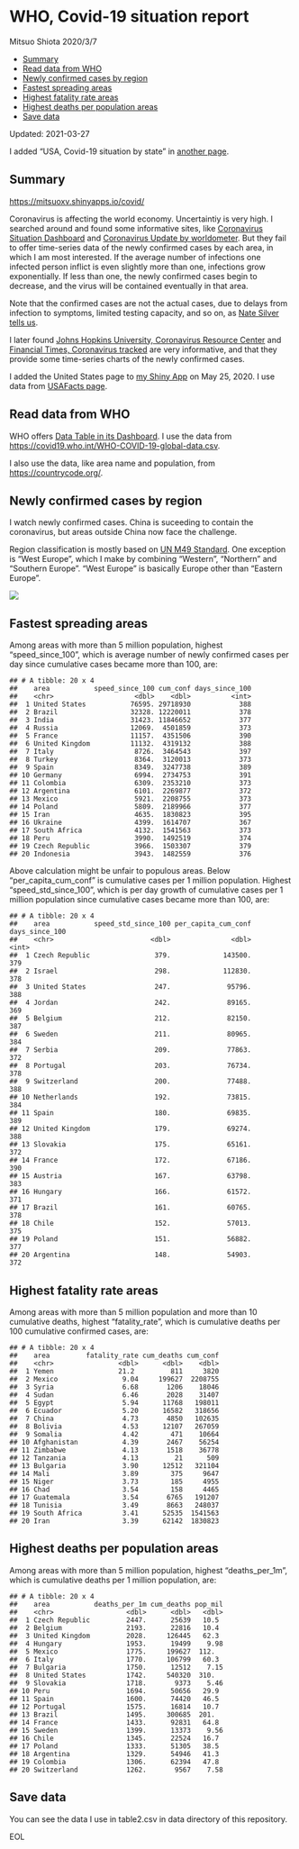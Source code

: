 WHO, Covid-19 situation report
================
Mitsuo Shiota
2020/3/7

-   [Summary](#summary)
-   [Read data from WHO](#read-data-from-who)
-   [Newly confirmed cases by region](#newly-confirmed-cases-by-region)
-   [Fastest spreading areas](#fastest-spreading-areas)
-   [Highest fatality rate areas](#highest-fatality-rate-areas)
-   [Highest deaths per population
    areas](#highest-deaths-per-population-areas)
-   [Save data](#save-data)

Updated: 2021-03-27

I added “USA, Covid-19 situation by state” in [another page](USA.md).

## Summary

<https://mitsuoxv.shinyapps.io/covid/>

Coronavirus is affecting the world economy. Uncertaintiy is very high. I
searched around and found some informative sites, like [Coronavirus
Situation
Dashboard](https://who.maps.arcgis.com/apps/opsdashboard/index.html#/c88e37cfc43b4ed3baf977d77e4a0667)
and [Coronavirus Update by
worldometer](https://www.worldometers.info/coronavirus/). But they fail
to offer time-series data of the newly confirmed cases by each area, in
which I am most interested. If the average number of infections one
infected person inflict is even slightly more than one, infections grow
exponentially. If less than one, the newly confirmed cases begin to
decrease, and the virus will be contained eventually in that area.

Note that the confirmed cases are not the actual cases, due to delays
from infection to symptoms, limited testing capacity, and so on, as
[Nate Silver tells
us](https://fivethirtyeight.com/features/coronavirus-case-counts-are-meaningless/).

I later found [Johns Hopkins University, Coronavirus Resource
Center](https://coronavirus.jhu.edu/) and [Financial Times, Coronavirus
tracked](https://www.ft.com/content/a26fbf7e-48f8-11ea-aeb3-955839e06441)
are very informative, and that they provide some time-series charts of
the newly confirmed cases.

I added the United States page to [my Shiny
App](https://mitsuoxv.shinyapps.io/covid/) on May 25, 2020. I use data
from [USAFacts
page](https://usafacts.org/visualizations/coronavirus-covid-19-spread-map/).

## Read data from WHO

WHO offers [Data Table in its Dashboard](https://covid19.who.int/table).
I use the data from
<https://covid19.who.int/WHO-COVID-19-global-data.csv>.

I also use the data, like area name and population, from
<https://countrycode.org/>.

## Newly confirmed cases by region

I watch newly confirmed cases. China is suceeding to contain the
coronavirus, but areas outside China now face the challenge.

Region classification is mostly based on [UN M49
Standard](https://unstats.un.org/unsd/methodology/m49/). One exception
is “West Europe”, which I make by combining “Western”, “Northern” and
“Southern Europe”. “West Europe” is basically Europe other than “Eastern
Europe”.

![](README_files/figure-gfm/chart-1.png)<!-- -->

## Fastest spreading areas

Among areas with more than 5 million population, highest
“speed\_since\_100”, which is average number of newly confirmed cases
per day since cumulative cases became more than 100, are:

    ## # A tibble: 20 x 4
    ##    area           speed_since_100 cum_conf days_since_100
    ##    <chr>                    <dbl>    <dbl>          <int>
    ##  1 United States           76595. 29718930            388
    ##  2 Brazil                  32328. 12220011            378
    ##  3 India                   31423. 11846652            377
    ##  4 Russia                  12069.  4501859            373
    ##  5 France                  11157.  4351506            390
    ##  6 United Kingdom          11132.  4319132            388
    ##  7 Italy                    8726.  3464543            397
    ##  8 Turkey                   8364.  3120013            373
    ##  9 Spain                    8349.  3247738            389
    ## 10 Germany                  6994.  2734753            391
    ## 11 Colombia                 6309.  2353210            373
    ## 12 Argentina                6101.  2269877            372
    ## 13 Mexico                   5921.  2208755            373
    ## 14 Poland                   5809.  2189966            377
    ## 15 Iran                     4635.  1830823            395
    ## 16 Ukraine                  4399.  1614707            367
    ## 17 South Africa             4132.  1541563            373
    ## 18 Peru                     3990.  1492519            374
    ## 19 Czech Republic           3966.  1503307            379
    ## 20 Indonesia                3943.  1482559            376

Above calculation might be unfair to populous areas. Below
“per\_capita\_cum\_conf” is cumulative cases per 1 million population.
Highest “speed\_std\_since\_100”, which is per day growth of cumulative
cases per 1 million population since cumulative cases became more than
100, are:

    ## # A tibble: 20 x 4
    ##    area           speed_std_since_100 per_capita_cum_conf days_since_100
    ##    <chr>                        <dbl>               <dbl>          <int>
    ##  1 Czech Republic                379.             143500.            379
    ##  2 Israel                        298.             112830.            378
    ##  3 United States                 247.              95796.            388
    ##  4 Jordan                        242.              89165.            369
    ##  5 Belgium                       212.              82150.            387
    ##  6 Sweden                        211.              80965.            384
    ##  7 Serbia                        209.              77863.            372
    ##  8 Portugal                      203.              76734.            378
    ##  9 Switzerland                   200.              77488.            388
    ## 10 Netherlands                   192.              73815.            384
    ## 11 Spain                         180.              69835.            389
    ## 12 United Kingdom                179.              69274.            388
    ## 13 Slovakia                      175.              65161.            372
    ## 14 France                        172.              67186.            390
    ## 15 Austria                       167.              63798.            383
    ## 16 Hungary                       166.              61572.            371
    ## 17 Brazil                        161.              60765.            378
    ## 18 Chile                         152.              57013.            375
    ## 19 Poland                        151.              56882.            377
    ## 20 Argentina                     148.              54903.            372

## Highest fatality rate areas

Among areas with more than 5 million population and more than 10
cumulative deaths, highest “fatality\_rate”, which is cumulative deaths
per 100 cumulative confirmed cases, are:

    ## # A tibble: 20 x 4
    ##    area         fatality_rate cum_deaths cum_conf
    ##    <chr>                <dbl>      <dbl>    <dbl>
    ##  1 Yemen                21.2         811     3820
    ##  2 Mexico                9.04     199627  2208755
    ##  3 Syria                 6.68       1206    18046
    ##  4 Sudan                 6.46       2028    31407
    ##  5 Egypt                 5.94      11768   198011
    ##  6 Ecuador               5.20      16582   318656
    ##  7 China                 4.73       4850   102635
    ##  8 Bolivia               4.53      12107   267059
    ##  9 Somalia               4.42        471    10664
    ## 10 Afghanistan           4.39       2467    56254
    ## 11 Zimbabwe              4.13       1518    36778
    ## 12 Tanzania              4.13         21      509
    ## 13 Bulgaria              3.90      12512   321104
    ## 14 Mali                  3.89        375     9647
    ## 15 Niger                 3.73        185     4955
    ## 16 Chad                  3.54        158     4465
    ## 17 Guatemala             3.54       6765   191207
    ## 18 Tunisia               3.49       8663   248037
    ## 19 South Africa          3.41      52535  1541563
    ## 20 Iran                  3.39      62142  1830823

## Highest deaths per population areas

Among areas with more than 5 million population, highest
“deaths\_per\_1m”, which is cumulative deaths per 1 million population,
are:

    ## # A tibble: 20 x 4
    ##    area           deaths_per_1m cum_deaths pop_mil
    ##    <chr>                  <dbl>      <dbl>   <dbl>
    ##  1 Czech Republic         2447.      25639   10.5 
    ##  2 Belgium                2193.      22816   10.4 
    ##  3 United Kingdom         2028.     126445   62.3 
    ##  4 Hungary                1953.      19499    9.98
    ##  5 Mexico                 1775.     199627  112.  
    ##  6 Italy                  1770.     106799   60.3 
    ##  7 Bulgaria               1750.      12512    7.15
    ##  8 United States          1742.     540320  310.  
    ##  9 Slovakia               1718.       9373    5.46
    ## 10 Peru                   1694.      50656   29.9 
    ## 11 Spain                  1600.      74420   46.5 
    ## 12 Portugal               1575.      16814   10.7 
    ## 13 Brazil                 1495.     300685  201.  
    ## 14 France                 1433.      92831   64.8 
    ## 15 Sweden                 1399.      13373    9.56
    ## 16 Chile                  1345.      22524   16.7 
    ## 17 Poland                 1333.      51305   38.5 
    ## 18 Argentina              1329.      54946   41.3 
    ## 19 Colombia               1306.      62394   47.8 
    ## 20 Switzerland            1262.       9567    7.58

## Save data

You can see the data I use in table2.csv in data directory of this
repository.

EOL

